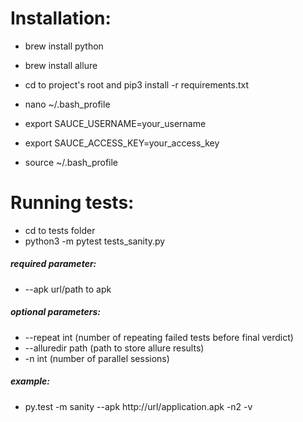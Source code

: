# Installation:

- brew install python
- brew install allure
- cd to project's root and pip3 install -r requirements.txt

- nano ~/.bash_profile
- export SAUCE_USERNAME=your_username
- export SAUCE_ACCESS_KEY=your_access_key
- source ~/.bash_profile

# Running tests:

- cd to tests folder
- python3 -m pytest tests_sanity.py

##### required parameter:
- --apk url/path to apk

##### optional parameters:

- --repeat int (number of repeating failed tests before final verdict)
- --alluredir path (path to store allure results)
- -n int (number of parallel sessions)

##### example:

-  py.test -m sanity --apk http://url/application.apk -n2 -v
